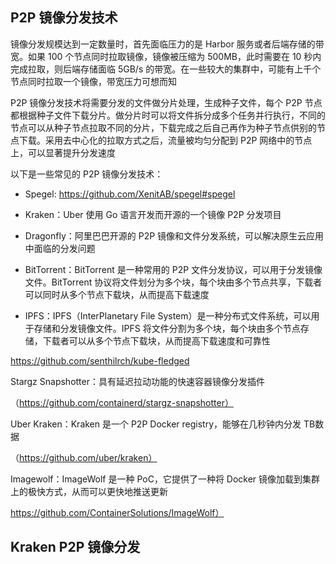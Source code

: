 ## P2P 镜像分发技术

镜像分发规模达到一定数量时，首先面临压力的是 Harbor 服务或者后端存储的带宽。如果 100 个节点同时拉取镜像，镜像被压缩为 500MB，此时需要在 10 秒内完成拉取，则后端存储面临 5GB/s 的带宽。在一些较大的集群中，可能有上千个节点同时拉取一个镜像，带宽压力可想而知

P2P 镜像分发技术将需要分发的文件做分片处理，生成种子文件，每个 P2P 节点都根据种子文件下载分片。做分片时可以将文件拆分成多个任务并行执行，不同的节点可以从种子节点拉取不同的分片，下载完成之后自己再作为种子节点供别的节点下载。采用去中心化的拉取方式之后，流量被均匀分配到 P2P 网络中的节点上，可以显著提升分发速度

以下是一些常见的 P2P 镜像分发技术：

- Spegel: <https://github.com/XenitAB/spegel#spegel>

- Kraken：Uber 使用 Go 语言开发而开源的一个镜像 P2P 分发项目
- Dragonfly：阿里巴巴开源的 P2P 镜像和文件分发系统，可以解决原生云应用中面临的分发问题
- BitTorrent：BitTorrent 是一种常用的 P2P 文件分发协议，可以用于分发镜像文件。BitTorrent 协议将文件划分为多个块，每个块由多个节点共享，下载者可以同时从多个节点下载块，从而提高下载速度
- IPFS：IPFS（InterPlanetary File System）是一种分布式文件系统，可以用于存储和分发镜像文件。IPFS 将文件分割为多个块，每个块由多个节点存储，下载者可以从多个节点下载块，从而提高下载速度和可靠性

https://github.com/senthilrch/kube-fledged

Stargz Snapshotter：具有延迟拉动功能的快速容器镜像分发插件

（https://github.com/containerd/stargz-snapshotter）

Uber Kraken：Kraken 是一个 P2P Docker registry，能够在几秒钟内分发 TB数据

（https://github.com/uber/kraken）

Imagewolf：ImageWolf 是一种 PoC，它提供了一种将 Docker 镜像加载到集群上的极快方式，从而可以更快地推送更新

https://github.com/ContainerSolutions/ImageWolf）

## Kraken P2P 镜像分发



